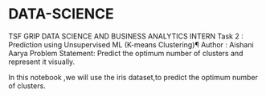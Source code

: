 # DATA-SCIENCE

TSF GRIP DATA SCIENCE AND BUSINESS ANALYTICS INTERN
Task 2 : Prediction using Unsupervised ML (K-means Clustering)¶
Author : Aishani Aarya
Problem Statement:
Predict the optimum number of clusters and represent it visually.

In this notebook ,we will use the iris dataset,to predict the optimum number of clusters.

